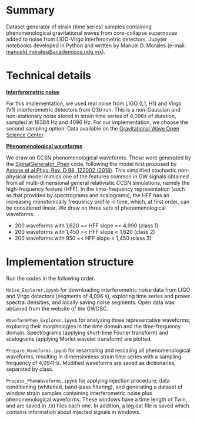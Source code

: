 # Summary

Dataset generator of strain (time series) samples containing phenomenological gravitational waves from core-collapse supernovae added to noise from LIGO-Virgo interferometric detectors. Jupyter notebooks developed in Python and written by Manuel D. Morales (e-mail: <manueld.morales@academicos.udg.mx>).


# Technical details

<b><ins>Interferometric noise</ins></b>

For this implementation, we used real noise from LIGO (L1, H1) and Virgo (V1) interferometric detectors from O3b run. This is a non-Gaussian and non-stationary noise stored in strain time series of 4,096s of duration, sampled at 16384 Hz and 4096 Hz. For our implementation, we choose the second sampling option. Data available on the [Gravitational Wave Open Science Center](https://gwosc.org/).

<b><ins>Phenomenological waveforms</ins></b>

We draw on CCSN phenomenological waveforms. These were generated by the [SignalGenerator_Phen](https://github.com/CesarTiznado/SignalGenerator_Phen) code, following the model first proposed by [Astone et al Phys. Rev. D 98, 122002 (2018)](https://doi.org/10.1103/PhysRevD.98.122002). This simplified stochastic non-physical model mimics one of the features common in GW signals obtained from all multi-dimensional general relativistic CCSN simulations, namely the high-frequency feature (HFF). In the time-frequency representation (such as that provided by spectrograms and scalograms), the HFF has an increasing monotonically frequency profile in time, which, at first order, can be considered linear. We draw on three sets of phenomenological waveforms:

- 200 waveforms with 1,620 =< HFF slope =< 4,990 (class 1)
- 200 waveforms with 1,450 =< HFF slope < 1,620 (class 2)
- 200 waveforms with 950 =< HFF slope < 1,450 (class 3)

# Implementation structure

Run the codes in the following order:

`Noise_Explorer.ipynb` for downloading interferometric noise data from LIGO and Virgo detectors (segments of 4,096 s), exploring time series and power spectral densities, and locally saving noise segments. Open data was obtained from the website of the GWOSC.

`WaveformPhen_Explorer.ipynb` for analyzing three representative waveforms; exploring their morphologies in the time domain and the time-frequency domain. Spectrograms (applying short-time Fourier transform) and scalograms (applying Morlet wavelet transform) are plotted.

`Prepare_Waveforms.ipynb` for resampling and rescaling all phenomenological waveforms, resulting in dimensionless strain time series with a sampling frequency of 4,094Hz. Modified waveforms are saved as dictionaries, separated by class.

`Process_PhenWaveforms.ipynb` for applying injection procedure, data conditioning (whitened, band-pass filtering), and generating a dataset of window strain samples containing interferometric noise plus phenomenological waveforms. These windows have a time length of Twin, and are saved in .txt files each one. In addition, a log.dat file is saved which contains information about injected signals in windows.
